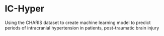 # IC-Hyper
Using the CHARIS dataset to create machine learning model to predict periods of intracranial hypertension in patients, post-traumatic brain injury
